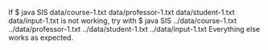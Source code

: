 If $ java SIS data/course-1.txt data/professor-1.txt data/student-1.txt data/input-1.txt is not working,
try with $ java SIS ../data/course-1.txt ../data/professor-1.txt ../data/student-1.txt ../data/input-1.txt
Everything else works as expected.
